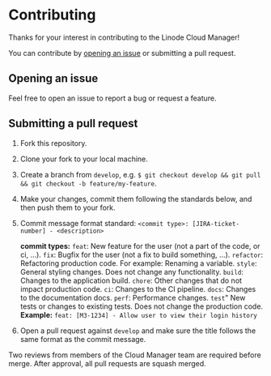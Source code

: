 # Contributing

Thanks for your interest in contributing to the Linode Cloud Manager!

You can contribute by [opening an issue](https://github.com/linode/manager/issues/new) or submitting a pull request.

## Opening an issue

Feel free to open an issue to report a bug or request a feature.

## Submitting a pull request

1. Fork this repository.
2. Clone your fork to your local machine.
3. Create a branch from `develop`, e.g. `$ git checkout develop && git pull && git checkout -b feature/my-feature`.
4. Make your changes, commit them following the standards below, and then push them to your fork.
5. Commit message format standard: `<commit type>: [JIRA-ticket-number] - <description>`

    **commit types:**
    `feat`: New feature for the user (not a part of the code, or ci, ...).
    `fix`: Bugfix for the user (not a fix to build something, ...).
    `refactor`: Refactoring production code. For example: Renaming a variable.
    `style`: General styling changes. Does not change any functionality.
    `build`: Changes to the application build.
    `chore`: Other changes that do not impact production code.
    `ci`: Changes to the CI pipeline.
    `docs`: Changes to the documentation docs.
    `perf`: Performance changes.
    `test`" New tests or changes to existing tests. Does not change the production code.
    **Example:** `feat: [M3-1234] - Allow user to view their login history`
6. Open a pull request against `develop` and make sure the title follows the same format as the commit message.


Two reviews from members of the Cloud Manager team are required before merge. After approval, all pull requests are squash merged.
